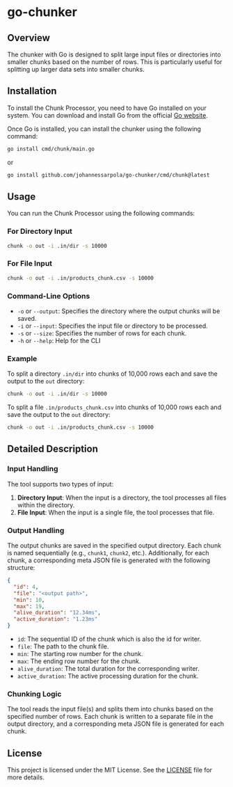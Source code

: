 # go-chunker

## Overview

The chunker with Go is designed to split large input files or directories into smaller chunks based on the number of rows. This is particularly useful for splitting up larger data sets into smaller chunks.

## Installation

To install the Chunk Processor, you need to have Go installed on your system. You can download and install Go from the official [Go website](https://golang.org/dl/).

Once Go is installed, you can install the chunker using the following command:

```sh
go install cmd/chunk/main.go
```
or 
```sh
go install github.com/johannessarpola/go-chunker/cmd/chunk@latest
```

## Usage

You can run the Chunk Processor using the following commands:

### For Directory Input

```sh
chunk -o out -i .in/dir -s 10000
```

### For File Input

```sh
chunk -o out -i .in/products_chunk.csv -s 10000
```

### Command-Line Options

- `-o` or `--output`: Specifies the directory where the output chunks will be saved.
- `-i` or `--input`: Specifies the input file or directory to be processed.
- `-s` or `--size`: Specifies the number of rows for each chunk.
- `-h` or `--help`: Help for the CLI

### Example

To split a directory `.in/dir` into chunks of 10,000 rows each and save the output to the `out` directory:

```sh
chunk -o out -i .in/dir -s 10000
```

To split a file `.in/products_chunk.csv` into chunks of 10,000 rows each and save the output to the `out` directory:

```sh
chunk -o out -i .in/products_chunk.csv -s 10000
```

## Detailed Description

### Input Handling

The tool supports two types of input:

1. **Directory Input**: When the input is a directory, the tool processes all files within the directory.
2. **File Input**: When the input is a single file, the tool processes that file.

### Output Handling

The output chunks are saved in the specified output directory. Each chunk is named sequentially (e.g., `chunk1`, `chunk2`, etc.). Additionally, for each chunk, a corresponding meta JSON file is generated with the following structure:

```json
{
  "id": 4,
  "file": "<output path>",
  "min": 10,
  "max": 19,
  "alive_duration": "12.34ms",
  "active_duration": "1.23ms"
}
```

- `id`: The sequential ID of the chunk which is also the id for writer.
- `file`: The path to the chunk file.
- `min`: The starting row number for the chunk.
- `max`: The ending row number for the chunk.
- `alive_duration`: The total duration for the corresponding writer.
- `active_duration`: The active processing duration for the chunk.

### Chunking Logic

The tool reads the input file(s) and splits them into chunks based on the specified number of rows. Each chunk is written to a separate file in the output directory, and a corresponding meta JSON file is generated for each chunk.

## License

This project is licensed under the MIT License. See the [LICENSE](LICENSE) file for more details.
